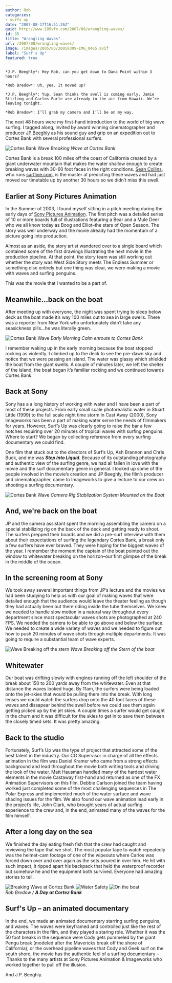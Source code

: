```yaml
---
author: Rob
categories:
- surfs up
date: "2007-08-17T16:51:26Z"
guid: http://www.185vfx.com/2007/08/wrangling-waves/
id: 35
title: "Wrangling Waves"
url: /2007/08/wrangling-waves/
image: /images/2005/03/20050309-IMG_0465.avif
label: "Surf's Up"
featured: true
---
```


```
*J.P. Beeghly*: Hey Rob, can you get down to Dana Point within 3 hours?

*Rob Bredow*: Uh, yea. It moved up?

*J.P. Beeghly*: Yup, Sean thinks the swell is coming early. Jamie Stirling and Carlos Burle are already in the air from Hawaii. We’re leaving tonight.

*Rob Bredow*: I’ll grab my camera and I’ll be on my way.
```

The next 48 hours were my first-hand introduction to the world of big wave surfing. I tagged along, invited by award winning cinematographer and producer [JP Beeghly](https://www.imdb.com/name/nm0066376/) as his sound guy and grip on an expedition out to Cortes Bank with several professional surfers.

![Cortes Bank Wave](/images/2005/03/20050309-IMG_0432.avif "Breaking Wave at Cortes Bank")
*Breaking Wave at Cortes Bank*

Cortes Bank is a break 100 miles off the coast of California created by a giant underwater mountain that makes the water shallow enough to create breaking waves with 30-60 foot faces in the right conditions. [Sean Collins](https://en.wikipedia.org/wiki/Sean_Collins_(surf_forecaster)), who runs [surfline.com](https://surfline.com), is the master at predicting these waves and had just moved our timetable up by another 30 hours so we didn’t miss this swell.

<!--more-->

## Earlier at Sony Pictures Animation
In the Summer of 2003, I found myself sitting in a pitch meeting during the early days of [Sony Pictures Animation](https://www.sonypicturesanimation.com/). The first pitch was a detailed series of 10 or more boards full of illustrations featuring a Bear and a Mule Deer who we all know today as Boog and Elliot–the stars of Open Season. The story was well underway and the movie already had the momentum of a picture going into production. 

Almost as an aside, the story artist wandered over to a single board which contained some of the first drawings illustrating the next movie in the production pipeline. At that point, the story team was still working out whether the story was West Side Story meets The Endless Summer or something else entirely but one thing was clear, we were making a movie with waves and surfing penguins. 

This was the movie that I wanted to be a part of.

## Meanwhile...back on the boat
After meeting up with everyone, the night was spent trying to sleep below deck as the boat made it’s way 100 miles out to sea in large swells. There was a reporter from New York who unfortunately didn’t take any seasickness pills...he was literally green.

![Cortes Bank Wave](/images/2005/03/20050309-IMG_0380.avif "Early Morning Calm enroute to Cortes Bank")
*Early Morning Calm enroute to Cortes Bank*

I remember waking up in the early morning because the boat stopped rocking as violently. I climbed up to the deck to see the pre-dawn sky and notice that we were passing an island. The water was glassy which shielded the boat from the giant swells. A couple of minutes later, we left the shelter of the island, the boat began it’s familiar rocking and we continued towards Cortes Bank.

## Back at Sony
Sony has a a long history of working with water and I have been a part of most of these projects. From early small scale photorealistic water in Stuart Little (1999) to the full scale night time storm in Cast Away (2000), Sony Imageworks has been a part of making water serve the needs of filmmakers for years. However, Surf’s Up was clearly going to raise the bar a few notches requiring over 20 minutes of tropical waves with surfing penguins. Where to start? We began by collecting reference from every surfing documentary we could find.

One film that stuck out to the directors of Surf’s Up, Ash Brannon and Chris Buck, and me was ***Step Into Liquid***. Because of its outstanding photography and authentic view of the surfing genre, we had all fallen in love with the movie and the surf documentary genre in general. I looked up some of the people involved in the movie’s creation and JP Beeghly, the film’s producer and cinematographer, came to Imageworks to give a lecture to our crew on shooting a surfing documentary.

![Cortes Bank Wave](/images/2005/03/20050309-IMG_0403.avif "Camera Rig on Boat")
*Camera Rig Stablization System Mounted on the Boat*

## And, we're back on the boat

JP and the camera assistant spent the morning assembling the camera on a special stabilizing rig on the back of the deck and getting ready to shoot. The surfers prepped their boards and we did a pre-surf interview with them about their expectations of surfing the legendary Cortes Bank, a break only a few surfers have ever braved. They were hoping for the biggest waves of the year. I remember the moment the captain of the boat pointed out the window to whitewater breaking on the horizon–our first glimpse of the break in the middle of the ocean.

## In the screening room at Sony
We took away several important things from JP’s lecture and the movies we had been studying to help us with our goal of making waves that were detailed enough that the audience would leave the theater feeling as though they had actually been out there riding inside the tube themselves. We knew we needed to handle slow motion in a natural way throughout every department since most spectacular waves shots are photographed at 240 FPS. We needed the camera to be able to go above and below the surface. We needed to create a wide variety of waves and we needed to figure out how to push 20 minutes of wave shots through multiple departments. It was going to require a substantial team of wave experts.

![Wave Breaking off the stern](/images/2005/03/20050309-IMG_0564.avif "Wave Breaking off the Stern")
*Wave Breaking off the Stern of the boat*

## Whitewater
Our boat was drifting slowly with engines running off the left shoulder of the break about 150 to 200 yards away from the whitewater. Even at that distance the waves looked huge. By 11am, the surfers were being loaded onto the jet-skies that would be pulling them into the break. With long lenses we could watch the surfers drop onto the 40 foot faces of these waves and dissapear behind the swell before we could see them again getting picked up by the jet skies. A couple times a surfer would get caught in the churn and it was difficult for the skies to get in to save them between the closely timed sets. It was pretty amazing.

## Back to the studio
Fortunately, Surf’s Up was the type of project that attracted some of the best talent in the industry. Our CG Supervisor in charge of all the effects animation in the film was Daniel Kramer who came from a strong effects background and lead throughout the movie both writing tools and driving the look of the water. Matt Hausman handled many of the hardest water elements in the movie Castaway first-hand and returned as one of the FX Animation Supervisors on this film. Debbie Carlson joined the team having worked just completed some of the most challenging sequences in The Polar Express and implemented much of the water surface and wave shading issues for the film. We also found our wave animation lead early in the project’s life, John Clark, who brought years of actual surfing experience to the crew and, in the end, animated many of the waves for the film himself.

## After a long day on the sea
We finished the day eating fresh fish that the crew had caught and reviewing the tape that we shot. The most popular tape to watch repeatedly was the helmet-cam footage of one of the wipeouts where Carlos was forced down over and over again as the sets poured in over him. He hit with such impact, it ripped apart his backpack that held the waterproof recorder but somehow he and the equipment both survived. Everyone had amazing stories to tell.

<div class="gallery-box">
  <div class="gallery">
    <img src="/images/2005/03/20050309-IMG_0533.avif" loading="lazy" alt="Breaking Wave at Cortez Bank">
    <img src="/images/2005/03/20050309-IMG_0441.avif" loading="lazy" alt="Water Safety">
    <img src="/images/2005/03/20050309-IMG_0574.avif" loading="lazy" alt="On the boat">
  </div>
  <em>Rob Bredow / <b>A Day at Cortez Bank</b></em>
</div>

## Surf's Up – an animated documentary
In the end, we made an animated documentary starring surfing penguins, and waves. The waves were keyframed and controlled just like the rest of the characters in the film, and they played a staring role. Whether it was the 50 foot breaks in the sequence were Cody gets pummeled by the giant Pengu break (modeled after the Mavericks break off the shore of California), or the overhead pipeline waves that Cody and Geek surf on the south shore, the movie has the authentic feel of a surfing documentary – Thanks to the many artists at Sony Pictures Animation & Imageworks who worked together to pull off the  illusion. 

And J.P. Beeghly.